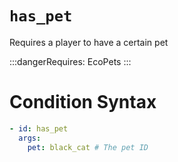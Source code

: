 # `has_pet`

Requires a player to have a certain pet

:::dangerRequires:
EcoPets
:::

# Condition Syntax
```yaml
- id: has_pet
  args:
    pet: black_cat # The pet ID
```
